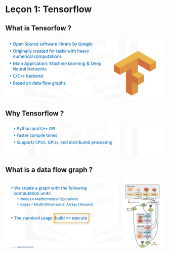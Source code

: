 # Leçon 1: Tensorflow

## What is Tensorfow ?

![image](images/1.png)

## Why Tensorflow ?

![image](images/2.png)

## What is a data flow graph ?

![image](images/4.png)

